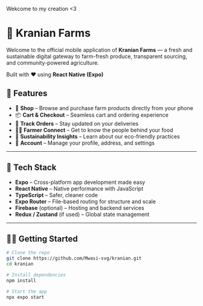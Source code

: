 Wekcome to my creation <3

# 🌿 Kranian Farms

Welcome to the official mobile application of **Kranian Farms** — a fresh and sustainable digital gateway to farm-fresh produce, transparent sourcing, and community-powered agriculture.

Built with ❤️ using **React Native (Expo)**

## 🚀 Features

- 🛒 **Shop** – Browse and purchase farm products directly from your phone  
- 📦 **Cart & Checkout** – Seamless cart and ordering experience  
- 📍 **Track Orders** – Stay updated on your deliveries  
- 🧑‍🌾 **Farmer Connect** – Get to know the people behind your food  
- 🌱 **Sustainability Insights** – Learn about our eco-friendly practices  
- 🔐 **Account** – Manage your profile, address, and settings

---

## 📱 Tech Stack

- **Expo** – Cross-platform app development made easy  
- **React Native** – Native performance with JavaScript  
- **TypeScript** – Safer, cleaner code  
- **Expo Router** – File-based routing for structure and scale  
- **Firebase** (optional) – Hosting and backend services  
- **Redux / Zustand** (if used) – Global state management

---

## 🧑‍💻 Getting Started

```bash
# Clone the repo
git clone https://github.com/Mwasi-svg/kranian.git
cd kranian

# Install dependencies
npm install

# Start the app
npx expo start

